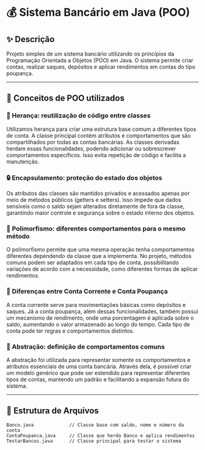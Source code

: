 # 💰 Sistema Bancário em Java (POO)

## ✨ Descrição
Projeto simples de um sistema bancário utilizando os princípios da Programação Orientada a Objetos (POO) em Java. O sistema permite criar contas, realizar saques, depósitos e aplicar rendimentos em contas do tipo poupança.

---

## 📄 Conceitos de POO utilizados

### 🔀 Herança: reutilização de código entre classes
Utilizamos herança para criar uma estrutura base comum a diferentes tipos de conta. A classe principal contém atributos e comportamentos que são compartilhados por todas as contas bancárias. As classes derivadas herdam essas funcionalidades, podendo adicionar ou sobrescrever comportamentos específicos. Isso evita repetição de código e facilita a manutenção.

### 🔒 Encapsulamento: proteção do estado dos objetos
Os atributos das classes são mantidos privados e acessados apenas por meio de métodos públicos (getters e setters). Isso impede que dados sensíveis como o saldo sejam alterados diretamente de fora da classe, garantindo maior controle e segurança sobre o estado interno dos objetos.

### 🧬 Polimorfismo: diferentes comportamentos para o mesmo método
O polimorfismo permite que uma mesma operação tenha comportamentos diferentes dependendo da classe que a implementa. No projeto, métodos comuns podem ser adaptados em cada tipo de conta, possibilitando variações de acordo com a necessidade, como diferentes formas de aplicar rendimentos.

### 🏦 Diferenças entre Conta Corrente e Conta Poupança
A conta corrente serve para movimentações básicas como depósitos e saques. Já a conta poupança, além dessas funcionalidades, também possui um mecanismo de rendimento, onde uma porcentagem é aplicada sobre o saldo, aumentando o valor armazenado ao longo do tempo. Cada tipo de conta pode ter regras e comportamentos distintos.

### 🧱 Abstração: definição de comportamentos comuns
A abstração foi utilizada para representar somente os comportamentos e atributos essenciais de uma conta bancária. Através dela, é possível criar um modelo genérico que pode ser estendido para representar diferentes tipos de contas, mantendo um padrão e facilitando a expansão futura do sistema.

---

## 📁 Estrutura de Arquivos
```
Banco.java             // Classe base com saldo, nome e número da conta
ContaPoupanca.java     // Classe que herda Banco e aplica rendimentos
TestarBancos.java      // Classe principal para testar o sistema
